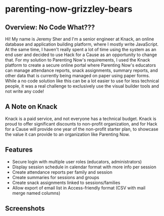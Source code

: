 # parenting-now-grizzley-bears

## Overview: No Code What???

Hi! My name is Jeremy Sher and I'm a senior engineer at Knack, an online database and application building platform, where I mostly write JavaScript. At the same time, I haven't really spent a lot of time using the system as an end user and decided to use Hack for a Cause as an opportunity to change that. For my solution to Parenting Now's requirements, I used the Knack platform to create a secure online portal where Parenting Now's educators can manage attendance reports, snack assignments, summary reports, and other data that is currently being managed on paper using paper forms. While a no code solution like this can be a lot easier to use for less technical people, it was a real challenge to exclusively use the visual builder tools and not write any code!

## A Note on Knack

Knack is a paid service, and not everyone has a technical budget. Knack is proud to offer significant discounts to non-profit organization, and for Hack for a Cause will provide one year of the non-profit starter plan, to showcase the value it can provide to an organization like Parenting Now.

## Features

- Secure login with multiple user roles (educators, administrators)
- Display session schedule in calendar format with more info per session
- Create attendance reports per family and session
- Create summaries for sessions and groups
- Create snack assignments linked to sessions/families
- Allow export of email list in Access-friendly format (CSV with mail merge named columns)

## Screenshots
